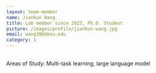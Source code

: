 ```yaml
---
layout: team-member
name: Jiankun Wang
title: Lab member since 2023, Ph.D. Student
picture: /images/profile/jiankun-wang.jpg
email: wang306@msu.edu
category: 1
---
```


<br/>
Areas of Study: Multi-task learning, large language model